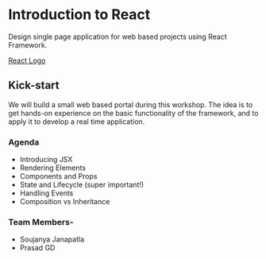# Introduction to React
Design single page application for web based projects using React Framework.

[React Logo](https://www.logolynx.com/images/logolynx/c4/c4cacb7046627b94b9c748133b274c66.png)

## Kick-start
We will build a small web based portal during this workshop. The idea is to get hands-on experience on the basic functionality of the framework, and to apply it to develop a real time application.

### Agenda
- Introducing JSX
- Rendering Elements
- Components and Props
- State and Lifecycle (super important!)
- Handling Events
- Composition vs Inheritance

### Team Members-
- Soujanya Janapatla
- Prasad GD
